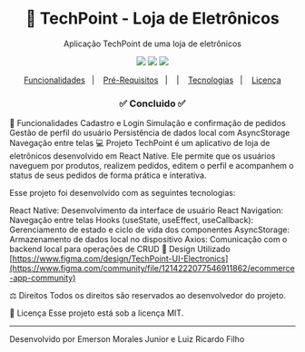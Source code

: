 <h1 align="center"> 🚀 TechPoint - Loja de Eletrônicos </h1> <p align="center">Aplicação TechPoint de uma loja de eletrônicos</p> <p align="center"> <img src="https://img.shields.io/badge/react%20native%20version-latest-informational"/> <img src="https://img.shields.io/badge/last%20commit-november-blue" /> <img src="https://img.shields.io/badge/license-MIT-success"/> </p> <p align="center"> <a href="#-funcionalidades">Funcionalidades</a>&nbsp;&nbsp;&nbsp;|&nbsp;&nbsp;&nbsp; <a href="#-pré-requisitos">Pré-Requisitos</a>&nbsp;&nbsp;&nbsp;|&nbsp;&nbsp;&nbsp; |&nbsp;&nbsp;&nbsp; <a href="#-tecnologias">Tecnologias</a>&nbsp;&nbsp;&nbsp;|&nbsp;&nbsp;&nbsp; <a href="#-licença">Licença</a> </p> <h3 align="center"> ✅ Concluido ✅ </h3>
📎 Funcionalidades
 Cadastro e Login
 Simulação e confirmação de pedidos
 Gestão de perfil do usuário
 Persistência de dados local com AsyncStorage
 Navegação entre telas
💻 Projeto
TechPoint é um aplicativo de loja de eletrônicos desenvolvido em React Native. Ele permite que os usuários naveguem por produtos, realizem pedidos, editem o perfil e acompanhem o status de seus pedidos de forma prática e interativa.

Esse projeto foi desenvolvido com as seguintes tecnologias:

React Native: Desenvolvimento da interface de usuário
React Navigation: Navegação entre telas
Hooks (useState, useEffect, useCallback): Gerenciamento de estado e ciclo de vida dos componentes
AsyncStorage: Armazenamento de dados local no dispositivo
Axios: Comunicação com o backend local para operações de CRUD
📕 Design Utilizado
[https://www.figma.com/design/TechPoint-UI-Electronics](https://www.figma.com/community/file/1214222077546911862/ecommerce-app-community)

⚖ Direitos
Todos os direitos são reservados ao desenvolvedor do projeto.

📝 Licença
Esse projeto está sob a licença MIT.

<hr/>
Desenvolvido por Emerson Morales Junior e Luiz Ricardo Filho 
